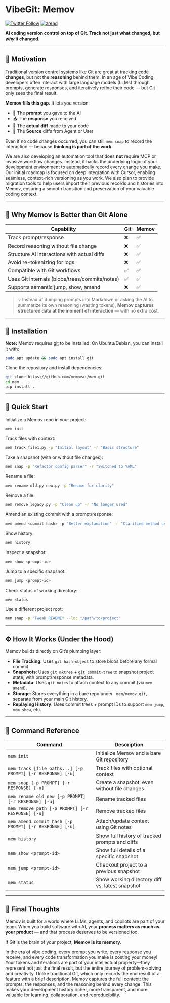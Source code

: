 # VibeGit: Memov


[![Twitter Follow](https://img.shields.io/twitter/follow/ssslvky?style=social)](https://x.com/ssslvky)
[![zread](https://img.shields.io/badge/Ask_Zread-_.svg?style=flat&color=00b0aa&labelColor=000000&logo=data%3Aimage%2Fsvg%2Bxml%3Bbase64%2CPHN2ZyB3aWR0aD0iMTYiIGhlaWdodD0iMTYiIHZpZXdCb3g9IjAgMCAxNiAxNiIgZmlsbD0ibm9uZSIgeG1sbnM9Imh0dHA6Ly93d3cudzMub3JnLzIwMDAvc3ZnIj4KPHBhdGggZD0iTTQuOTYxNTYgMS42MDAxSDIuMjQxNTZDMS44ODgxIDEuNjAwMSAxLjYwMTU2IDEuODg2NjQgMS42MDE1NiAyLjI0MDFWNC45NjAxQzEuNjAxNTYgNS4zMTM1NiAxLjg4ODEgNS42MDAxIDIuMjQxNTYgNS42MDAxSDQuOTYxNTZDNS4zMTUwMiA1LjYwMDEgNS42MDE1NiA1LjMxMzU2IDUuNjAxNTYgNC45NjAxVjIuMjQwMUM1LjYwMTU2IDEuODg2NjQgNS4zMTUwMiAxLjYwMDEgNC45NjE1NiAxLjYwMDFaIiBmaWxsPSIjZmZmIi8%2BCjxwYXRoIGQ9Ik00Ljk2MTU2IDEwLjM5OTlIMi4yNDE1NkMxLjg4ODEgMTAuMzk5OSAxLjYwMTU2IDEwLjY4NjQgMS42MDE1NiAxMS4wMzk5VjEzLjc1OTlDMS42MDE1NiAxNC4xMTM0IDEuODg4MSAxNC4zOTk5IDIuMjQxNTYgMTQuMzk5OUg0Ljk2MTU2QzUuMzE1MDIgMTQuMzk5OSA1LjYwMTU2IDE0LjExMzQgNS42MDE1NiAxMy43NTk5VjExLjAzOTlDNS42MDE1NiAxMC42ODY0IDUuMzE1MDIgMTAuMzk5OSA0Ljk2MTU2IDEwLjM5OTlaIiBmaWxsPSIjZmZmIi8%2BCjxwYXRoIGQ9Ik0xMy43NTg0IDEuNjAwMUgxMS4wMzg0QzEwLjY4NSAxLjYwMDEgMTAuMzk4NCAxLjg4NjY0IDEwLjM5ODQgMi4yNDAxVjQuOTYwMUMxMC4zOTg0IDUuMzEzNTYgMTAuNjg1IDUuNjAwMSAxMS4wMzg0IDUuNjAwMUgxMy43NTg0QzE0LjExMTkgNS42MDAxIDE0LjM5ODQgNS4zMTM1NiAxNC4zOTg0IDQuOTYwMVYyLjI0MDFDMTQuMzk4NCAxLjg4NjY0IDE0LjExMTkgMS42MDAxIDEzLjc1ODQgMS42MDAxWiIgZmlsbD0iI2ZmZiIvPgo8cGF0aCBkPSJNNCAxMkwxMiA0TDQgMTJaIiBmaWxsPSIjZmZmIi8%2BCjxwYXRoIGQ9Ik00IDEyTDEyIDQiIHN0cm9rZT0iI2ZmZiIgc3Ryb2tlLXdpZHRoPSIxLjUiIHN0cm9rZS1saW5lY2FwPSJyb3VuZCIvPgo8L3N2Zz4K&logoColor=ffffff)](https://zread.ai/memovai/mem)

**AI coding version control on top of Git. Track not just what changed, but _why_ it changed.**

---

## 🧠 Motivation

Traditional version control systems like Git are great at tracking code **changes**, but not the **reasoning** behind them. In an age of Vibe Coding, developers often interact with large language models (LLMs) through prompts, generate responses, and iteratively refine their code — but Git only sees the final result.

**Memov fills this gap.** It lets you version:

- 🤖 The **prompt** you gave to the AI  
- 📥 The **response** you received  
- 🧾 The **actual diff** made to your code
- 🧩 The **Source** diffs from Agent or User  

Even if no code changes occurred, you can still `mem snap` to record the interaction — because **thinking is part of the work**.

We are also developing an automation tool that does **not** require MCP or invasive workflow changes. Instead, it hacks the underlying logic of your development environment to automatically record every change you make. Our initial roadmap is focused on deep integration with Cursor, enabling seamless, context-rich versioning as you work. We also plan to provide migration tools to help users import their previous records and histories into Memov, ensuring a smooth transition and preservation of your valuable coding context.

---

## 🚀 Why Memov is Better than Git Alone

| Capability | Git | Memov |
|------------|-----|-------|
| Track prompt/response | ❌ | ✅ |
| Record reasoning without file change | ❌ | ✅ |
| Structure AI interactions with actual diffs | ❌ | ✅ |
| Avoid re-tokenizing for logs | ❌ | ✅ |
| Compatible with Git workflows | ✅ | ✅ |
| Uses Git internals (blobs/trees/commits/notes) | ✅ | ✅ |
| Supports semantic jump, show, amend | ❌ | ✅ |

> 💡 Instead of dumping prompts into Markdown or asking the AI to summarize its own reasoning (wasting tokens), **Memov captures structured data at the moment of interaction** — with no extra cost.

---

## 🧪 Installation

**Note:** Memov requires [git](https://git-scm.com/) to be installed. On Ubuntu/Debian, you can install it with:

```bash
sudo apt update && sudo apt install git
```

Clone the repository and install dependencies:

```bash
git clone https://github.com/memovai/mem.git
cd mem
pip install .
```

---

## 🚦 Quick Start

Initialize a Memov repo in your project:

```bash
mem init
```

Track files with context:

```bash
mem track file1.py -p "Initial layout" -r "Basic structure"
```

Take a snapshot (with or without file changes):

```bash
mem snap -p "Refactor config parser" -r "Switched to YAML"
```

Rename a file:

```bash
mem rename old.py new.py -p "Rename for clarity"
```

Remove a file:

```bash
mem remove legacy.py -p "Clean up" -r "No longer used"
```

Amend an existing commit with a prompt/response:

```bash
mem amend <commit-hash> -p "Better explanation" -r "Clarified method use"
```

Show history:

```bash
mem history
```

Inspect a snapshot:

```bash
mem show <prompt-id>
```

Jump to a specific snapshot:

```bash
mem jump <prompt-id>
```

Check status of working directory:

```bash
mem status
```

Use a different project root:

```bash
mem snap -p "Tweak README" --loc "/path/to/project"
```

---

## ⚙️ How It Works (Under the Hood)

Memov builds directly on Git’s plumbing layer:

- **File Tracking**: Uses `git hash-object` to store blobs before any formal commit.
- **Snapshots**: Uses `git mktree` + `git commit-tree` to snapshot project state, with prompt/response metadata.
- **Metadata**: Uses `git notes` to attach context to any commit (via `mem amend`).
- **Storage**: Stores everything in a bare repo under `.mem/memov.git`, separate from your main Git history.
- **Replaying History**: Uses commit trees + prompt IDs to support `mem jump`, `mem show`, etc.

---

## 📘 Command Reference

| Command | Description |
|---------|-------------|
| `mem init` | Initialize Memov and a bare Git repository |
| `mem track [file_paths...] [-p PROMPT] [-r RESPONSE] [-u]` | Track files with optional context |
| `mem snap [-p PROMPT] [-r RESPONSE] [-u]` | Create a snapshot, even without file changes |
| `mem rename old new [-p PROMPT] [-r RESPONSE] [-u]` | Rename tracked files |
| `mem remove path [-p PROMPT] [-r RESPONSE] [-u]` | Remove tracked files |
| `mem amend commit_hash [-p PROMPT] [-r RESPONSE] [-u]` | Attach/update context using Git notes |
| `mem history` | Show full history of tracked prompts and diffs |
| `mem show <prompt-id>` | Show full details of a specific snapshot |
| `mem jump <prompt-id>` | Checkout project to a previous snapshot |
| `mem status` | Show working directory diff vs. latest snapshot |

---

## 🧩 Final Thoughts

Memov is built for a world where LLMs, agents, and copilots are part of your team. When you build software with AI, your **process matters as much as your product** — and that process deserves to be versioned too.

If Git is the brain of your project, **Memov is its memory**.

In the era of vibe coding, every prompt you write, every response you receive, and every code transformation you make is costing your money! Your tokens and iterations are part of your intellectual property—they represent not just the final result, but the entire journey of problem-solving and creativity. Unlike traditional Git, which only records the end result of a feature with a brief description, Memov captures the full context: the prompts, the responses, and the reasoning behind every change. This makes your development history richer, more transparent, and more valuable for learning, collaboration, and reproducibility.
